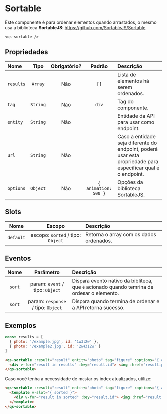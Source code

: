 # Sortable

Este componente é para ordenar elementos quando arrastados, o mesmo usa a biblioteca **SortableJS**: https://github.com/SortableJS/Sortable


```
<qs-sortable />
```

## Propriedades

| Nome | Tipo | Obrigatório? | Padrão | Descrição |
|:-|:-:|:-:|:-:|:-|
| `results` | `Array` | Não | `[]` | Lista de elementos há serem ordenados. |
| `tag` | `String` | Não | `div` | Tag do componente. |
| `entity` | `String` | Não | | Entidade da API para usar como endpoint. |
| `url` | `String` | Não | | Caso a entidade seja diferente do endpoint, poderá usar esta propriedade para especificar qual é o endpoint. |
| `options` | `Object` | Não | `{ animation: 500 }` | Opções da biblioteca SortableJS. |

## Slots

| Nome | Escopo | Descrição |
|:-:|:-:|:-|
| `default` | escopo: `sorted` / tipo: `Object` | Retorna o array com os dados ordenados.

## Eventos

| Nome | Parâmetro | Descrição |
|:-:|:-:|:-|
| `sort` | param: `event` / tipo: `Object` | Dispara evento nativo da bibliteca, que é acionado quando temrina de ordenar o elemento. |
| `sort` | param: `response` / tipo: `Object` | Dispara quando termina de ordenar e a API retorna sucesso. |


## Exemplos

```js
const results = [
  { photo: '/example.jpg', id: '1w312w' },
  { photo: '/example2.jpg', id: '2w4312w' }
]
```

```html
<qs-sortable :result="result" entity="photo" tag="figure" :options="{ animation: 600 }">
  <div v-for="result in results" :key="result.id"> <img :href="result.photo" /></div>
</qs-sortable>
```

Caso você tenha a necessidade de mostar os index atualizados, utilize:

```html
<qs-sortable :result="result" entity="photo" tag="figure" :options="{ animation: 600 }">
  <template v-slot="{ sorted }">
    <div v-for="result in sorted" :key="result.id"> <img :href="result.photo" /></div>
  </template>
</qs-sortable>
```
